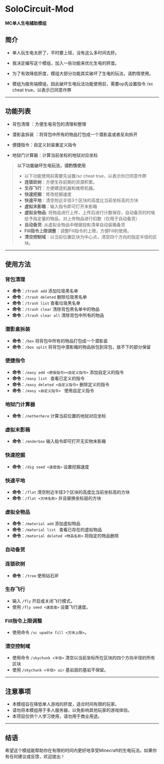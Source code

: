 # SoloCircuit-Mod  
**MC单人生电辅助模组**  

## 简介  
- 单人玩生电太肝了，平时要上班，没有这么多时间去肝。

- 我决定编写这个模组，加入一些功能来优化生电的肝度。  

- 为了有效降低肝度，模组大部分功能其实破坏了生电的玩法，请酌情使用。

- 模组为服务端模组，因此破坏生电玩法功能使用前，需要op先设置指令 /sc cheat true，以表示已同意作弊 

---

## 功能列表  

- 背包清理 ：方便生电背包的清理和整理

- 潜影盒拆装 ：将背包中所有的物品打包成一个潜影盒或者反向拆开
 
- 便捷指令：自定义封装重定义指令
  
- 地狱门计算器：计算当前坐标的地狱对应坐标

> **以下功能破坏生电玩法，请酌情使用**
> - 以下功能使用前需要先设置/sc cheat true，以表示你已同意作弊 
> - **连锁砍树**：方便生存前期的资源积累。
> - **生存飞行**：方便建造机器和维修机器。
> - **快速挖掘**：修改挖掘速度
> - **快速平地**：清空附近半径3个区块的高度比当前坐标高的方块
> -  **虚拟末影箱**：输入指令即可打开末影箱
> - **虚拟全物品**: 将物品进行上传，上传后进行计数保存，自动备货的时候给予指定量的物品，对上传物品进行扣数（仅用于自动备货）
> - **自动备货**: 从虚拟全物品中根据投影清单自动装箱备货
> - **Fill指令上限调整**：调整Fill指令的上限，方便Fill的使用。
> - **清空控制域**：以当前位置区块为中心点，清空四个方向的指定半径的区块。
---

## 使用方法  

### 背包清理  
-  **命令**：`/trash add` 添加垃圾黑名单
-  **命令**：`/trash deleted` 删除垃圾黑名单
-  **命令**：`/trash list` 查看垃圾黑名单
-  **命令**：`/trash clear` 清除背包黑名单中的物品
-  **命令**：`/trash clear all` 清除背包中所有的物品

### 潜影盒拆装
-  **命令**：`/box` 将背包中所有的物品打包成一个潜影盒
-  **命令**：`/box split` 将背包中潜影箱的物品拆包到背包，放不下的部分保留

### 便捷指令
-  **命令**：`/easy add <原版指令><自定义指令>` 添加自定义的指令
-  **命令**：`/easy list ` 查看已定义的指令
-  **命令**：`/easy deleted <自定义指令>` 删除定义的指令
-  **命令**：`/easy <自定义指令> ` 使用自定义指令
  
### 地狱门计算器
-  **命令**：`/netherhere` 计算当前位置的地狱对应坐标
  
### 虚拟末影箱
-  **命令**：`/enderbox` 输入指令即可打开无实物末影箱

### 快速挖掘
-  **命令**：`/dig seed <速度值>` 设置挖掘速度
  
### 快速平地
-  **命令**：`/flat` 清空附近半径3个区块的高度比当前坐标高的方块
-  **命令**：`/flat <方块名称>` 并且替换坐标层的方块

### 虚拟全物品
-  **命令**：`/material add` 添加虚拟物品
-  **命令**：`/material list ` 查看已存在的虚拟物品
-  **命令**：`/material deleted <物品名称>` 将指定的物品删除

### 自动备货

### 连锁砍树
- **命令**：`/tree` 使用钻石斧

### 生存飞行  
- 输入 `/fly` 开启或关闭飞行模式。  
- 使用 `/fly seed <速度值>` 设置飞行速度。  

### Fill指令上限调整 
- 使用命令 `/sc upadte fill <方块上限>`。  

### 清空控制域  
- 使用命令 `/skychunk <半径>` 清空以当前坐标所在区块的四个方向半径的所有区块
- 使用 `/skychunk <半径> air` 基岩层的基岩不保留。 

---

## 注意事项  
- 本模组旨在降低单人游戏的肝度，适合时间有限的玩家。  
- 请勿将本模组用于多人服务器，以免影响其他玩家的游戏体验。  
- 本项目仅供个人学习使用，请勿用于商业用途。  

---

## 结语  
希望这个模组能帮助你在有限的时间内更好地享受Minecraft的生电玩法。如果你有任何建议或反馈，欢迎提出！  
